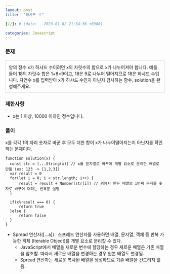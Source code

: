 ```yaml
---
layout: post
title:  "하샤드 수"

[//]: # (date:   2023-01-02 21:34:36 +0900)

categories: Javascript
---
```


[//]: # (<h1>Introduction</h1>)

### 문제

<div class="text">
양의 정수 x가 하샤드 수이려면 x의 자릿수의 합으로 x가 나누어져야 합니다.    
예를 들어 18의 자릿수 합은 1+8=9이고, 18은 9로 나누어 떨어지므로 18은 하샤드 수입니다.    
자연수 x를 입력받아 x가 하샤드 수인지 아닌지 검사하는 함수, solution을 완성해주세요.
</div>


### 제한사항

- x는 1 이상, 10000 이하인 정수입니다.


### 풀이

x를 각각 1의 자리 숫자로 바꾼 후 모두 더한 합이 x가 나누어떨어지는지 아닌지를 확인하는 문제이다.



    function solution(x) {
      const str = [...String(x)] // x를 문자열로 바꾸어 개별 요소로 분리한 배열로 만듦 (ex: 123 -> [1,2,3])
      var result = 0
      for(let i = 0; i < str.length; i++) { 
          result = result + Number(str[i]) // 위에서 만든 배열의 i번째 문자를 숫자로 바꾸어 더하는 반복문 실행
      }
      
      if(x%result === 0) {
          return true
      }else {
          return false
      }
    }


- Spread 연산자([...a]) : 스프레드 연산자를 사용하면 배열, 문자열, 객체 등 반복 가능한 객체 (Iterable Object)를 개별 요소로 분리할 수 있다.
    - JavaScript에서 배열을 새로운 변수에 할당하는 경우 새로운 배열은 기존 배열을 참조함. 따라서 새로운 배열을 변경하는 경우 원본 배열도 변경됨.
    - Spread 연산자는 새로운 복사된 배열을 생성하므로 기존 배열을 건드리지 않음.

<style>
.text {
    border: 1px solid #dcdcdc;
    padding: 10px;
}
</style>